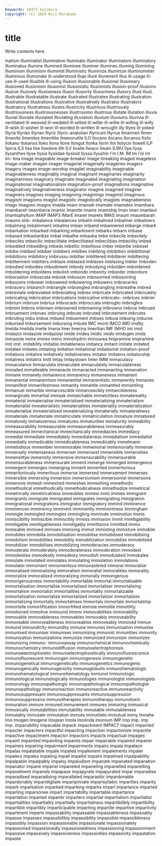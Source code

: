 ```yaml
---
Keywords: 26473 kojimura
Copyright: (C) 2024 Koji Murakami
---
```


# title

Write contents here.



inatism illuminatist illuminative illuminato illuminator illuminators illuminatory illuminatus
illumine illumined illuminee illuminer illumines illuming illumining Illuminism illuminism illuminist
Illuministic Illuminize illuminize illuminometer illuminous illumonate ill-understood illupi illure illurement
illus ill-usage ill-use ill-used illusible ill-using illusion illusionable illusional illusionary
illusioned illusionism illusionist illusionistic illusionists illusion-proof illusions illusive illusively illusiveness
illusor illusorily illusoriness illusory illust illust. illustrable illustratable illustrate illustrated
illustrates illustrating illustration illustrational illustrations illustrative illustratively illustrator illustrators illustratory
illustratress illustre illustricity illustrious illustriously illustriousness illustriousnesses illustrissimo illustrous illutate
illutation illuvia illuvial illuviate illuviated illuviating illuviation illuvium illuviums illuvivia
ill-ventilated ill-weaved ill-wedded ill-willed ill-willer ill-willie ill-willing ill-willy ill-wish ill-wisher
ill-won ill-worded ill-written ill-wrought illy Illyes ill-yoked Illyria Illyrian illyrian
Illyric Illyric-anatolian Illyricum Illyrius Ilmarinen Ilmen ilmenite ilmenites ilmenitite ilmenorutile
ILO Ilocano ilocano Ilocanos Iloilo Ilokano Ilokanos Iloko Ilona Ilone
Ilongot Ilonka Ilorin ilot Ilotycin Ilowell ILP Ilpirra ILS Ilsa
Ilse Ilsedore ilth ILV ilvaite Ilwaco Ilwain ILWU Ilya Ilysa
Ilysanthes Ilyse Ilysia Ilysiidae ilysioid Ilyssa Ilyushin I'm I.M. IM
Im i'm im im- Ima image imageable image-breaker image-breaking imaged
imageless image-maker imagen imager imagerial imagerially imageries imagers imagery images
image-worship imagilet imaginability imaginable imaginableness imaginably imaginal imaginant imaginaries imaginarily
imaginariness imaginary imaginate imaginated imaginating imagination imaginational imaginationalism imagination-proof imaginations
imaginative imaginatively imaginativeness imaginator imagine imagined imaginer imaginers imagines imaging
imagining imaginings imaginist imaginous imagism imagisms imagist imagistic imagistically imagists
imagnableness imago imagoes imagos Imalda imam imamah imamate imamates imambara
imambarah imambarra imamic Imamite imams imamship Iman iman imanlaut Imantophyllum
IMAP IMAP3 IMarE imaret imarets IMAS imaum imaumbarah imaums imb-
imbalance imbalances imbalm imbalmed imbalmer imbalmers imbalming imbalmment imbalms imban
imband imbannered imbarge imbark imbarkation imbarked imbarking imbarkment imbarks imbarn
imbase imbased imbastardize imbat imbathe imbauba imbe imbecile imbecilely imbeciles
imbecilic imbecilitate imbecilitated imbecilities imbecility imbed imbedded imbedding imbeds imbellic
imbellious imber imberbe imbesel imbibe imbibed imbiber imbibers imbibes imbibing
imbibition imbibitional imbibitions imbibitory imbirussu imbitter imbittered imbitterer imbittering imbitterment
imbitters imblaze imblazed imblazes imblazing Imbler Imboden imbodied imbodies imbodiment
imbody imbodying imbolden imboldened imboldening imboldens imbolish imbondo imbonity imborder
imbordure imborsation imboscata imbosk imbosom imbosomed imbosoming imbosoms imbower imbowered
imbowering imbowers imbraceries imbracery imbranch imbrangle imbrangled imbrangling imbreathe imbred
imbreviate imbreviated imbreviating imbrex imbricate imbricated imbricately imbricating imbrication imbrications
imbricative imbricato- imbrices imbrier Imbrium imbrium Imbrius imbrocado imbroccata imbroglio
imbroglios imbroin Imbros imbrown imbrowned imbrowning imbrowns imbrue imbrued imbruement
imbrues imbruing imbrute imbruted imbrutement imbrutes imbruting imbu imbue imbued
imbuement imbues imbuia imbuing imburse imbursed imbursement imbursing imbute IMC
imcnt IMCO IMD imdtly Imelda Imelida imelle Imena Imer Imerina
Imeritian IMF IMHO imi imid imidazol imidazole imidazolyl imide imides
imidic imido imidogen imids iminazole imine imines imino iminohydrin iminourea
Imipramine imipramine imit imit. imitability imitable imitableness imitancy imitant imitate
imitated imitatee imitates imitating imitation imitational imitationist imitation-proof imitations imitative
imitatively imitativeness imitator imitators imitatorship imitatress imitatrix Imitt Imlay Imlaystown
Imler IMM immaculacy immaculance Immaculata immaculate immaculately immaculateness immailed immalleable
immanacle immanacled immanacling immanation immane immanely immanence immanency immaneness immanent
immanental immanentism immanentist immanentistic immanently Immanes immanifest immanifestness immanity immantle
immantled immantling Immanuel immarble immarcescible immarcescibly immarcibleness immarginate immartial immask
immatchable immatchless immatereality immaterial immaterialise immaterialised immaterialising immaterialism immaterialist immaterialistic
immaterialities immateriality immaterialization immaterialize immaterialized immaterializing immaterially immaterialness immaterials immateriate
immatriculate immatriculation immature immatured immaturely immatureness immatures immaturities immaturity immeability
immeasurability immeasurable immeasurableness immeasurably immeasured immechanical immechanically immediacies immediacy immedial
immediate immediately immediateness immediatism immediatist immediatly immedicable immedicableness immedicably immelmann
immelodious immember immemorable immemorial immemorially immense immensely immenseness immenser immensest
immensible immensities immensittye immensity immensive immensurability immensurable immensurableness immensurate immerd
immerge immerged immergence immergent immerges immerging immerit immerited immeritorious immeritoriously
immeritous immerse immersed immersement immerses immersible immersing immersion immersionism immersionist
immersions immersive immesh immeshed immeshes immeshing immethodic immethodical immethodically immethodicalness
immethodize immetrical immetrically immetricalness immeubles immew immi immies immigrant immigrants
immigrate immigrated immigrates immigrating immigration immigrational immigrations immigrator immigratory immind
imminence imminences imminency imminent imminently imminentness Immingham immingle immingled immingles
immingling imminute imminution immis immiscibility immiscible immiscibly immiss immission immit
immitigability immitigable immitigableness immitigably immittance immitted immix immixable immixed immixes
immixing immixt immixting immixture immobile immobiles immobilia immobilisation immobilise immobilised
immobilising immobilism immobilities immobility immobilization immobilize immobilized immobilizer immobilizes immobilizing
immoderacies immoderacy immoderate immoderately immoderateness immoderation immodest immodesties immodestly immodesty
immodish immodulated Immokalee immolate immolated immolates immolating immolation immolations immolator
immoment immomentous immonastered immoral immoralise immoralised immoralising immoralism immoralist immoralities
immorality immoralize immoralized immoralizing immorally immorigerous immorigerousness immortability immortable immortal
immortalisable immortalisation immortalise immortalised immortaliser immortalising immortalism immortalist immortalities immortality
immortalizable immortalization immortalize immortalized immortalizer immortalizes immortalizing immortally immortalness Immortals
immortals immortalship immortelle immortification immortified immote immotile immotility immotioned immotive
immound immov immovabilities immovability immovable immovableness immovables immovably immoveability immoveable
immoveableness immoveables immoveably immoved immun immund immundicity immundity immune immunes
immunisation immunise immunised immuniser immunises immunising immunist immunities immunity immunization
immunizations immunize immunized immunizer immunizes immunizing immuno- immunoassay immunochemical immunochemically
immunochemistry immunodiffusion immunoelectrophoresis immunoelectrophoretic immunoelectrophoretically immunofluorescence immunofluorescent immunogen immunogenesis immunogenetic
immunogenetical immunogenetically immunogenetics immunogenic immunogenically immunogenicity immunoglobulin immunohematologic immunohematological immunohematology
immunol immunologic immunological immunologically immunologies immunologist immunologists immunology immunopathologic immunopathological
immunopathologist immunopathology immunoreaction immunoreactive immunoreactivity immunosuppressant immunosuppressants immunosuppression immunosuppressive immunotherapies
immunotherapy immunotoxin immuration immure immured immurement immures immuring immusical immusically
immutabilities immutability immutable immutableness immutably immutate immutation immute immutilate immutual
immy Imnaha Imo Imogen Imogene Imojean Imola Imolinda imonium IMP
Imp Imp. imp imp. impacability impacable impack impackment IMPACT impact
impacted impacter impacters impactful impacting impaction impactionize impactite impactive impactment
impactor impactors impacts impactual impages impaint impainted impainting impaints impair
impairable impaired impairer impairers impairing impairment impairments impairs impala impalace
impalas impalatable impale impaled impalement impalements impaler impalers impales impaling
impall impallid impalm impalmed impalpability impalpable impalpably impalsy impaludism impanate
impanated impanation impanator impane impanel impaneled impaneling impanelled impanelling impanelment
impanels impapase impapyrate impapyrated impar imparadise imparadised imparadising imparalleled imparasitic
impardonable impardonably imparidigitate imparipinnate imparisyllabic imparities imparity impark imparkation imparked
imparking imparks imparl imparlance imparled imparling imparsonee impart impartability impartable
impartance impartation imparted imparter imparters impartial impartialism impartialist impartialities impartiality
impartially impartialness impartibilibly impartibility impartible impartibly imparticipable imparting impartite impartive
impartivity impartment imparts impassability impassable impassableness impassably impasse impasses impassibilibly
impassibility impassible impassibleness impassibly impassion impassionable impassionate impassionately impassioned impassionedly
impassionedness impassioning impassionment impassive impassively impassiveness impassivities impassivity impastation impaste
